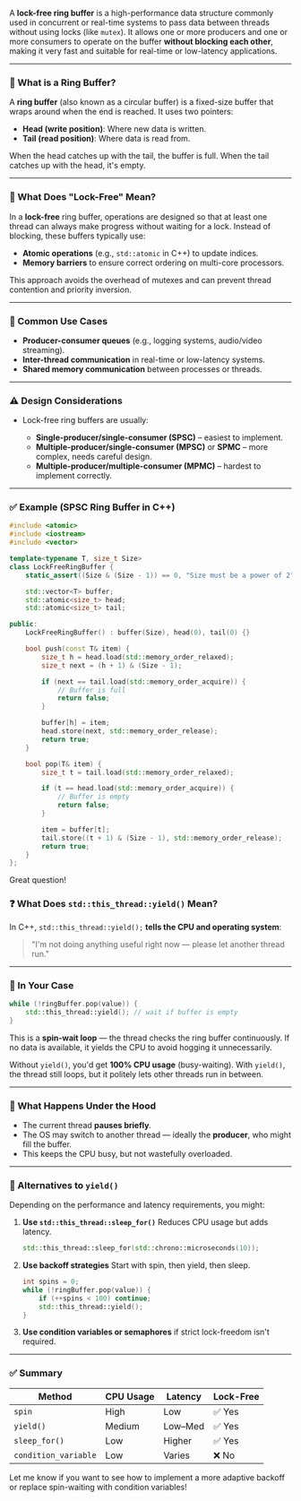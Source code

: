 A **lock-free ring buffer** is a high-performance data structure commonly used in concurrent or real-time systems to pass data between threads without using locks (like `mutex`). It allows one or more producers and one or more consumers to operate on the buffer **without blocking each other**, making it very fast and suitable for real-time or low-latency applications.

---

### 🔄 What is a Ring Buffer?

A **ring buffer** (also known as a circular buffer) is a fixed-size buffer that wraps around when the end is reached. It uses two pointers:

* **Head (write position)**: Where new data is written.
* **Tail (read position)**: Where data is read from.

When the head catches up with the tail, the buffer is full. When the tail catches up with the head, it's empty.

---

### 🚀 What Does "Lock-Free" Mean?

In a **lock-free** ring buffer, operations are designed so that at least one thread can always make progress without waiting for a lock. Instead of blocking, these buffers typically use:

* **Atomic operations** (e.g., `std::atomic` in C++) to update indices.
* **Memory barriers** to ensure correct ordering on multi-core processors.

This approach avoids the overhead of mutexes and can prevent thread contention and priority inversion.

---

### 🧱 Common Use Cases

* **Producer-consumer queues** (e.g., logging systems, audio/video streaming).
* **Inter-thread communication** in real-time or low-latency systems.
* **Shared memory communication** between processes or threads.

---

### ⚠️ Design Considerations

* Lock-free ring buffers are usually:

  * **Single-producer/single-consumer (SPSC)** – easiest to implement.
  * **Multiple-producer/single-consumer (MPSC)** or **SPMC** – more complex, needs careful design.
  * **Multiple-producer/multiple-consumer (MPMC)** – hardest to implement correctly.

---

### ✅ Example (SPSC Ring Buffer in C++)

```cpp
#include <atomic>
#include <iostream>
#include <vector>

template<typename T, size_t Size>
class LockFreeRingBuffer {
    static_assert((Size & (Size - 1)) == 0, "Size must be a power of 2");

    std::vector<T> buffer;
    std::atomic<size_t> head;
    std::atomic<size_t> tail;

public:
    LockFreeRingBuffer() : buffer(Size), head(0), tail(0) {}

    bool push(const T& item) {
        size_t h = head.load(std::memory_order_relaxed);
        size_t next = (h + 1) & (Size - 1);

        if (next == tail.load(std::memory_order_acquire)) {
            // Buffer is full
            return false;
        }

        buffer[h] = item;
        head.store(next, std::memory_order_release);
        return true;
    }

    bool pop(T& item) {
        size_t t = tail.load(std::memory_order_relaxed);

        if (t == head.load(std::memory_order_acquire)) {
            // Buffer is empty
            return false;
        }

        item = buffer[t];
        tail.store((t + 1) & (Size - 1), std::memory_order_release);
        return true;
    }
};
```


Great question!

### ❓ What Does `std::this_thread::yield()` Mean?

In C++, `std::this_thread::yield();` **tells the CPU and operating system**:

> "I'm not doing anything useful right now — please let another thread run."

---

### 🔧 In Your Case

```cpp
while (!ringBuffer.pop(value)) {
    std::this_thread::yield(); // wait if buffer is empty
}
```

This is a **spin-wait loop** — the thread checks the ring buffer continuously. If no data is available, it yields the CPU to avoid hogging it unnecessarily.

Without `yield()`, you'd get **100% CPU usage** (busy-waiting).
With `yield()`, the thread still loops, but it politely lets other threads run in between.

---

### 🔄 What Happens Under the Hood

* The current thread **pauses briefly**.
* The OS may switch to another thread — ideally the **producer**, who might fill the buffer.
* This keeps the CPU busy, but not wastefully overloaded.

---

### 🔁 Alternatives to `yield()`

Depending on the performance and latency requirements, you might:

1. **Use `std::this_thread::sleep_for()`**
   Reduces CPU usage but adds latency.

   ```cpp
   std::this_thread::sleep_for(std::chrono::microseconds(10));
   ```

2. **Use backoff strategies**
   Start with spin, then yield, then sleep.

   ```cpp
   int spins = 0;
   while (!ringBuffer.pop(value)) {
       if (++spins < 100) continue;
       std::this_thread::yield();
   }
   ```

3. **Use condition variables or semaphores** if strict lock-freedom isn't required.

---

### ✅ Summary

| Method               | CPU Usage | Latency | Lock-Free |
| -------------------- | --------- | ------- | --------- |
| `spin`               | High      | Low     | ✅ Yes     |
| `yield()`            | Medium    | Low–Med | ✅ Yes     |
| `sleep_for()`        | Low       | Higher  | ✅ Yes     |
| `condition_variable` | Low       | Varies  | ❌ No      |

Let me know if you want to see how to implement a more adaptive backoff or replace spin-waiting with condition variables!
